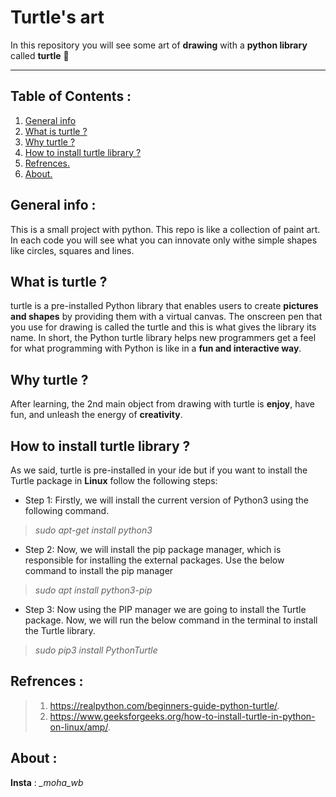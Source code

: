 # Turtle's art
In this repository you will see some art of **drawing** 
with a **python library** called **turtle** 🌟
***
  
## Table of Contents :
1. [General info](#general-info)
2. [What is turtle ?](#technologies)
3. [Why turtle ?](#technologies)
4. [How to install turtle library ?](#installation)
5. [Refrences.](#refrences)
7. [About. ](#about)
## General info :
  This is a small project with python. 
This repo is like a collection of paint art.
 In each code you will see what you can innovate 
only withe simple shapes like circles, 
squares and lines.  

## What is turtle ?

turtle is a pre-installed Python library that enables 
users to create **pictures and shapes** by providing them with a virtual canvas.
 The onscreen pen that you use for drawing is called the turtle and this is what gives the library its name.
 In short, the Python turtle library helps 
new programmers get a feel for what
 programming with Python is like in a **fun and interactive way**.

## Why turtle ?

  After learning, the 2nd main object
 from drawing with turtle is **enjoy**,
 have fun, and unleash the energy of **creativity**.

## How to install turtle library ?

   As we said, turtle is pre-installed
 in your ide but if you want to install 
the Turtle package in **Linux** follow 
the following steps:

- Step 1: Firstly, we will install the current version of Python3 using the following command.

> *sudo apt-get install python3*

- Step 2: Now, we will install the pip package manager, which is responsible for installing the external packages. Use the below command to install the pip manager

> *sudo apt install python3-pip*

- Step 3: Now using the PIP manager we are going to install the Turtle package. Now, we will run the below command in the terminal to install the Turtle library.

> *sudo pip3 install PythonTurtle*

## Refrences :
> 1. https://realpython.com/beginners-guide-python-turtle/. 
> 2. https://www.geeksforgeeks.org/how-to-install-turtle-in-python-on-linux/amp/. 


## About :
**Insta** : *_moha_wb*
